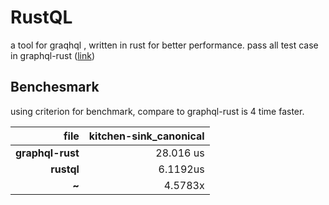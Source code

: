 # RustQL
a tool for graqhql , written in rust for better performance. pass all test case in graphql-rust ([link](https://github.com/graphql-rust/graphql-parser/tree/master/tests))

## Benchesmark
using criterion for benchmark, compare to graphql-rust is 4 time faster.

|      **file**      |  kitchen-sink_canonical |  
| -----------------: | ----------------------: | 
|   **graphql-rust** |               28.016 us | 
|      **rustql**    |                6.1192us |
|        **~**       |                 4.5783x |